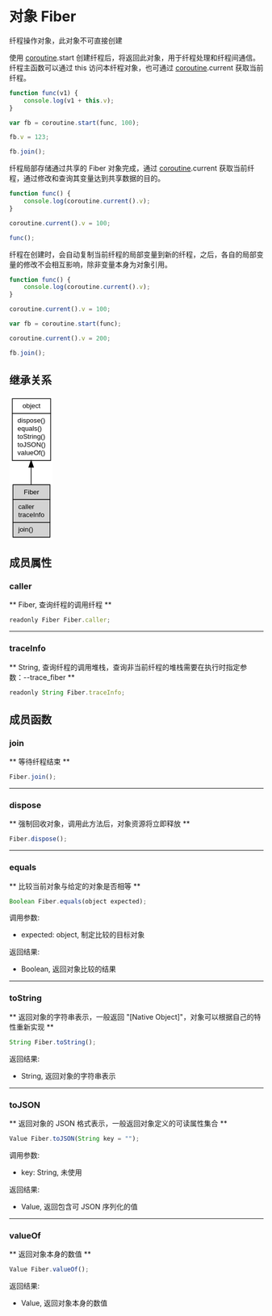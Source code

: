 # 对象 Fiber
纤程操作对象，此对象不可直接创建

使用 [coroutine](../../module/ifs/coroutine.md).start 创建纤程后，将返回此对象，用于纤程处理和纤程间通信。
纤程主函数可以通过 this 访问本纤程对象，也可通过 [coroutine](../../module/ifs/coroutine.md).current 获取当前纤程。

```JavaScript
function func(v1) {
    console.log(v1 + this.v);
}

var fb = coroutine.start(func, 100);

fb.v = 123;

fb.join();
```

纤程局部存储通过共享的 Fiber 对象完成，通过 [coroutine](../../module/ifs/coroutine.md).current 获取当前纤程，通过修改和查询其变量达到共享数据的目的。

```JavaScript
function func() {
    console.log(coroutine.current().v);
}

coroutine.current().v = 100;

func();
```

纤程在创建时，会自动复制当前纤程的局部变量到新的纤程，之后，各自的局部变量的修改不会相互影响，除非变量本身为对象引用。

```JavaScript
function func() {
    console.log(coroutine.current().v);
}

coroutine.current().v = 100;

var fb = coroutine.start(func);

coroutine.current().v = 200;

fb.join();
```

## 继承关系
<div class="inherits"><svg width="65pt" height="214pt" viewBox="0.00 0.00 65.00 214.00" xmlns="http://www.w3.org/2000/svg" xmlns:xlink="http://www.w3.org/1999/xlink">
<g id="graph0" class="graph" transform="scale(1 1) rotate(0) translate(4 210)">
<title>%0</title>
<polygon fill="#ffffff" stroke="transparent" points="-4,4 -4,-210 61,-210 61,4 -4,4"/>
<!-- object -->
<g id="node1" class="node">
<title>object</title>
<g id="a_node1"><a xlink:href="object.md" xlink:title="object">
<polygon fill="#ffffff" stroke="transparent" points="0,-114 0,-206 57,-206 57,-114 0,-114"/>
<polygon fill="none" stroke="#000000" points=".5,-184 .5,-206 57.5,-206 57.5,-184 .5,-184"/>
<text text-anchor="start" x="15.6625" y="-192" font-family="Helvetica,sans-Serif" font-size="10.00" fill="#000000">object</text>
<polygon fill="none" stroke="#000000" points=".5,-114 .5,-184 57.5,-184 57.5,-114 .5,-114"/>
<text text-anchor="start" x="5.5" y="-170" font-family="Helvetica,sans-Serif" font-size="10.00" fill="#000000"> dispose()</text>
<text text-anchor="start" x="5.5" y="-158" font-family="Helvetica,sans-Serif" font-size="10.00" fill="#000000"> equals()</text>
<text text-anchor="start" x="5.5" y="-146" font-family="Helvetica,sans-Serif" font-size="10.00" fill="#000000"> toString()</text>
<text text-anchor="start" x="5.5" y="-134" font-family="Helvetica,sans-Serif" font-size="10.00" fill="#000000"> toJSON()</text>
<text text-anchor="start" x="5.5" y="-122" font-family="Helvetica,sans-Serif" font-size="10.00" fill="#000000"> valueOf()</text>
</a>
</g>
</g>
<!-- Fiber -->
<g id="node2" class="node">
<title>Fiber</title>
<g id="a_node2"><a xlink:title="Fiber">
<polygon fill="#d3d3d3" stroke="transparent" points="1,0 1,-78 56,-78 56,0 1,0"/>
<polygon fill="none" stroke="#000000" points="1.5,-56 1.5,-78 56.5,-78 56.5,-56 1.5,-56"/>
<text text-anchor="start" x="17.6125" y="-64" font-family="Helvetica,sans-Serif" font-size="10.00" fill="#000000">Fiber</text>
<polygon fill="none" stroke="#000000" points="1.5,-22 1.5,-56 56.5,-56 56.5,-22 1.5,-22"/>
<text text-anchor="start" x="6.5" y="-42" font-family="Helvetica,sans-Serif" font-size="10.00" fill="#000000"> caller</text>
<text text-anchor="start" x="6.5" y="-30" font-family="Helvetica,sans-Serif" font-size="10.00" fill="#000000"> traceInfo</text>
<polygon fill="none" stroke="#000000" points="1.5,0 1.5,-22 56.5,-22 56.5,0 1.5,0"/>
<text text-anchor="start" x="6.5" y="-8" font-family="Helvetica,sans-Serif" font-size="10.00" fill="#000000"> join()</text>
</a>
</g>
</g>
<!-- object&#45;&gt;Fiber -->
<g id="edge1" class="edge">
<title>object-&gt;Fiber</title>
<path fill="none" stroke="#000000" d="M28.5,-103.852C28.5,-95.2011 28.5,-86.4309 28.5,-78.2539"/>
<polygon fill="#000000" stroke="#000000" points="25.0001,-103.9099 28.5,-113.9099 32.0001,-103.9099 25.0001,-103.9099"/>
</g>
</g>
</svg></div>

## 成员属性
        
### caller
** Fiber, 查询纤程的调用纤程 **

```JavaScript
readonly Fiber Fiber.caller;
```

--------------------------
### traceInfo
** String, 查询纤程的调用堆栈，查询非当前纤程的堆栈需要在执行时指定参数：--trace_fiber **

```JavaScript
readonly String Fiber.traceInfo;
```

## 成员函数
        
### join
** 等待纤程结束 **

```JavaScript
Fiber.join();
```

--------------------------
### dispose
** 强制回收对象，调用此方法后，对象资源将立即释放 **

```JavaScript
Fiber.dispose();
```

--------------------------
### equals
** 比较当前对象与给定的对象是否相等 **

```JavaScript
Boolean Fiber.equals(object expected);
```

调用参数:
* expected: object, 制定比较的目标对象

返回结果:
* Boolean, 返回对象比较的结果

--------------------------
### toString
** 返回对象的字符串表示，一般返回 "[Native Object]"，对象可以根据自己的特性重新实现 **

```JavaScript
String Fiber.toString();
```

返回结果:
* String, 返回对象的字符串表示

--------------------------
### toJSON
** 返回对象的 JSON 格式表示，一般返回对象定义的可读属性集合 **

```JavaScript
Value Fiber.toJSON(String key = "");
```

调用参数:
* key: String, 未使用

返回结果:
* Value, 返回包含可 JSON 序列化的值

--------------------------
### valueOf
** 返回对象本身的数值 **

```JavaScript
Value Fiber.valueOf();
```

返回结果:
* Value, 返回对象本身的数值

